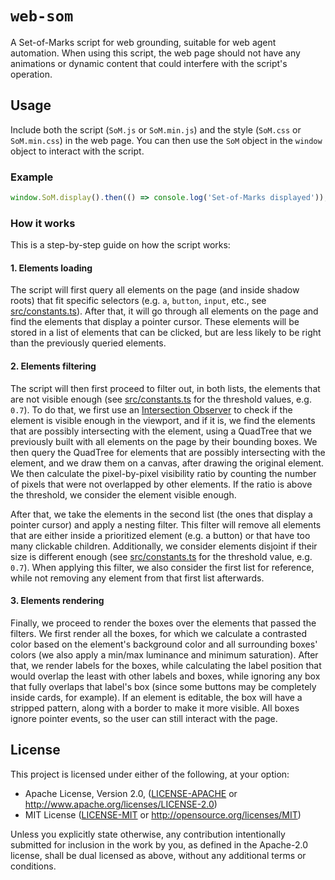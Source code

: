 # `web-som`

A Set-of-Marks script for web grounding, suitable for web agent automation.
When using this script, the web page should not have any animations or dynamic content that could interfere with the
script's operation.

## Usage

Include both the script (`SoM.js` or `SoM.min.js`) and the style (`SoM.css` or `SoM.min.css`) in the web page.
You can then use the `SoM` object in the `window` object to interact with the script.

### Example

```js
window.SoM.display().then(() => console.log('Set-of-Marks displayed'));
```

### How it works

This is a step-by-step guide on how the script works:

#### 1. Elements loading

The script will first query all elements on the page (and inside shadow roots) that fit specific selectors (e.g. `a`, `button`, `input`, etc., see [src/constants.ts](src/constants.ts)). After that, it will go through all elements on the page and find the elements that display a pointer cursor. These elements will be stored in a list of elements that can be clicked, but are less likely to be right than the previously queried elements.

#### 2. Elements filtering

The script will then first proceed to filter out, in both lists, the elements that are not visible enough (see [src/constants.ts](src/constants.ts) for the threshold values, e.g. `0.7`). To do that, we first use an [Intersection Observer](https://developer.mozilla.org/en-US/docs/Web/API/Intersection_Observer_API) to check if the element is visible enough in the viewport, and if it is, we find the elements that are possibly intersecting with the element, using a QuadTree that we previously built with all elements on the page by their bounding boxes. We then query the QuadTree for elements that are possibly intersecting with the element, and we draw them on a canvas, after drawing the original element. We then calculate the pixel-by-pixel visibility ratio by counting the number of pixels that were not overlapped by other elements. If the ratio is above the threshold, we consider the element visible enough.

After that, we take the elements in the second list (the ones that display a pointer cursor) and apply a nesting filter. This filter will remove all elements that are either inside a prioritized element (e.g. a button) or that have too many clickable children. Additionally, we consider elements disjoint if their size is different enough (see [src/constants.ts](src/constants.ts) for the threshold value, e.g. `0.7`).
When applying this filter, we also consider the first list for reference, while not removing any element from that first list afterwards.

#### 3. Elements rendering

Finally, we proceed to render the boxes over the elements that passed the filters. We first render all the boxes, for which we calculate a contrasted color based on the element's background color and all surrounding boxes' colors (we also apply a min/max luminance and minimum saturation). After that, we render labels for the boxes, while calculating the label position that would overlap the least with other labels and boxes, while ignoring any box that fully overlaps that label's box (since some buttons may be completely inside cards, for example). If an element is editable, the box will have a stripped pattern, along with a border to make it more visible.
All boxes ignore pointer events, so the user can still interact with the page.

## License

This project is licensed under either of the following, at your option:

- Apache License, Version 2.0, ([LICENSE-APACHE](LICENSE-APACHE) or http://www.apache.org/licenses/LICENSE-2.0)
- MIT License ([LICENSE-MIT](LICENSE-MIT) or http://opensource.org/licenses/MIT)

Unless you explicitly state otherwise, any contribution intentionally submitted for inclusion in the work by you,
as defined in the Apache-2.0 license, shall be dual licensed as above, without any additional terms or conditions.
